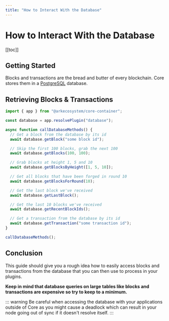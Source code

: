 ```yaml
---
title: "How to Interact With the Database"
---
```


# How to Interact With the Database

[[toc]]

## Getting Started

Blocks and transactions are the bread and butter of every blockchain. Core stores them in a [PostgreSQL](https://www.postgresql.org/) database.

## Retrieving Blocks & Transactions

```ts
import { app } from "@arkecosystem/core-container";

const database = app.resolvePlugin("database");

async function callDatabaseMethods() {
  // Get a block from the database by its id
  await database.getBlock("some block id");

  // Skip the first 100 blocks, grab the next 100
  await database.getBlocks(100, 100);

  // Grab blocks at height 1, 5 and 10
  await database.getBlocksByHeight([1, 5, 10]);

  // Get all blocks that have been forged in round 10
  await database.getBlocksForRound(10);

  // Get the last block we've received
  await database.getLastBlock();

  // Get the last 10 blocks we've received
  await database.getRecentBlockIds();

  // Get a transaction from the database by its id
  await database.getTransaction("some transaction id");
}

callDatabaseMethods();
```

## Conclusion

This guide should give you a rough idea how to easily access blocks and transactions from the database that you can then use to process in your plugins.

**Keep in mind that database queries on large tables like blocks and transactions are expensive so try to keep to a minimum.**

::: warning
Be careful when accessing the database with your applications outside of Core as you might cause a deadlock which can result in your node going out of sync if it doesn't resolve itself.
:::
